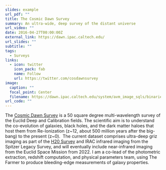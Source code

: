 ```yaml
---
slides: example
url_pdf: ""
title: The Cosmic Dawn Survey
summary: An ultra-wide, deep survey of the distant universe
url_video: ""
date: 2016-04-27T00:00:00Z
external_link: https://dawn.ipac.caltech.edu/
url_slides: ""
subtitle: ""
tags:
  - Surveys
links:
  - icon: twitter
    icon_pack: fab
    name: Follow
    url: https://twitter.com/cosdawnsurvey
image:
  caption: ""
  focal_point: Center
  filename: https://dawn.ipac.caltech.edu/system/avm_image_sqls/binaries/9/original/synergy.png?1575286068
url_code: ""
---
```

The [Cosmic Dawn Survey](https://dawn.ipac.caltech.edu/) is a 50 square degree multi-wavelength survey of the Euclid Deep and Calibration fields. The scientific aim is to understand the co-evolution of galaxies, black holes, and the dark matter haloes that host them from Re-Ionization (z\~12, about 500 million years after the big-bang) to the present (z\~0).  The current dataset comprises ultra-deep griz imaging as part of the [H20 Survey](https://project.ifa.hawaii.edu/h20/) and IRAC infrared imaging from the Spitzer Legacy Survey, and will eventually include near-infrared imaging from the Euclid Space Mission from 2022. I am a co-lead of the photometric extraction, redshift computation, and physical parameters team, using The Farmer to produce bleeding-edge measurements of galaxy properties.